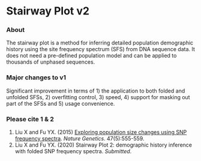 # Stairway Plot v2

### About

The stairway plot is a method for inferring detailed population demographic history using the site frequency spectrum (SFS) from DNA sequence data. It does not need a pre-defined population model and can be applied to thousands of unphased sequences. 

### Major changes to v1

Significant improvement in terms of 1) the application to both folded and unfolded SFSs, 2) overfitting control, 3) speed, 4) support for masking out part of the SFSs and 5) usage convenience.


### Please cite 1 & 2
1. Liu X and Fu YX. (2015) [Exploring population size changes using SNP frequency spectra](http://www.nature.com/ng/journal/vaop/ncurrent/full/ng.3254.html). *Nature Genetics*. 47(5):555-559.  
1. Liu X and Fu YX. (2020) Stairway Plot 2: demographic history inference with folded SNP frequency spectra. *Submitted*.
